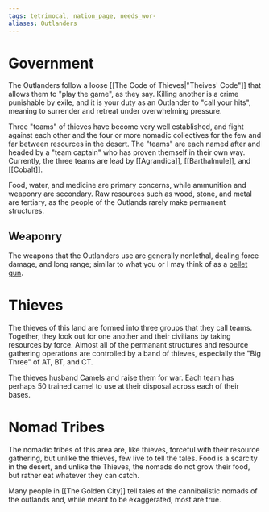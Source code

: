 ```yaml
---
tags: tetrimocal, nation_page, needs_wor-
aliases: Outlanders
---
```

# Government

The Outlanders follow a loose [[The Code of Thieves|"Theives' Code"]] that allows them to "play the game", as they say. Killing another is a crime punishable by exile, and it is your duty as an Outlander to "call your hits", meaning to surrender and retreat under overwhelming pressure. 

Three "teams" of thieves have become very well established, and fight against each other and the four or more nomadic collectives for the few and far between resources in the desert. The "teams" are each named after and headed by a "team captain" who has proven themself in their own way. Currently, the three teams are lead by [[Agrandica]], [[Barthalmule]], and [[Cobalt]].

Food, water, and medicine are primary concerns, while ammunition and weaponry are secondary. Raw resources such as wood, stone, and metal are tertiary, as the people of the Outlands rarely make permanent structures.

## Weaponry
The weapons that the Outlanders use are generally nonlethal, dealing force damage, and long range; similar to what you or I may think of as a [pellet gun](https://www.evike.com/).

# Thieves
The thieves of this land are formed into three groups that they call teams. Together, they look out for one another and their civilians by taking resources by force. Almost all of the permanant structures and resource gathering operations are controlled by a band of thieves, especially the "Big Three" of AT, BT, and CT.

The thieves husband Camels and raise them for war. Each team has perhaps 50 trained camel to use at their disposal across each of their bases.

# Nomad Tribes
The nomadic tribes of this area are, like thieves, forceful with their resource gathering, but unlike the thieves, few live to tell the tales. Food is a scarcity in the desert, and unlike the Thieves, the nomads do not grow their food, but rather eat whatever they can catch.

Many people in [[The Golden City]] tell tales of the cannibalistic nomads of the outlands and, while meant to be exaggerated, most are true.